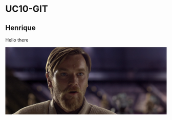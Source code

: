 <h1> UC10-GIT</h1>
    <h2>Henrique</h2>
    <p>Hello there</p>
    <img src="kenobi.png" width="600" style="margin-left: auto;">